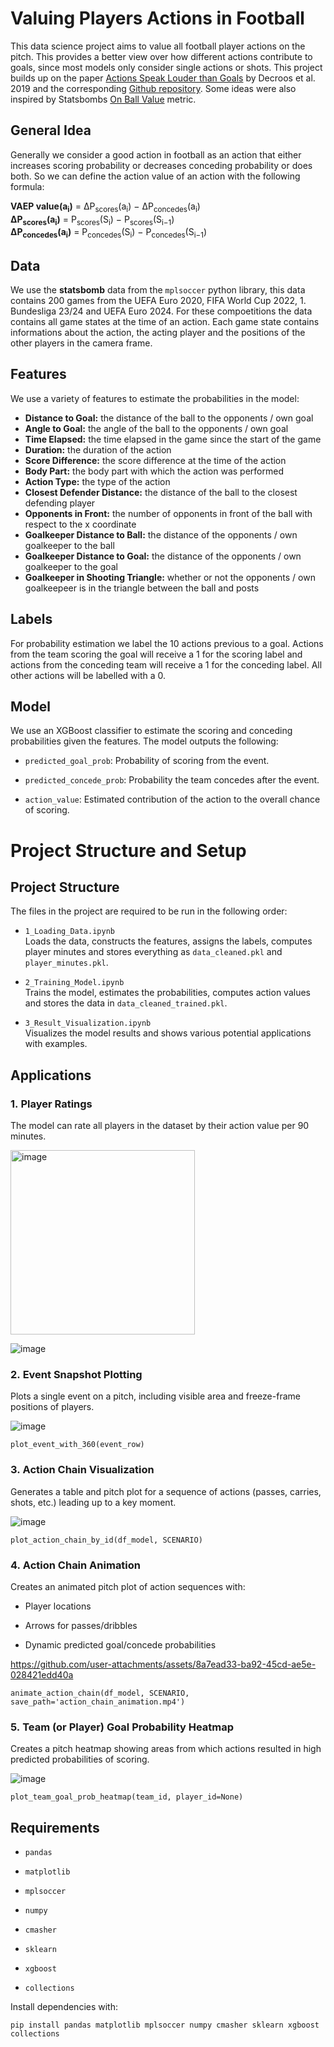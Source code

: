 Valuing Players Actions in Football
================================================

This data science project aims to value all football player actions on the pitch. This provides a better view over how different actions contribute to goals, since most models only consider single actions or shots. This project builds up on the paper [Actions Speak Louder than Goals](https://dl.acm.org/doi/pdf/10.1145/3292500.3330758) by Decroos et al. 2019 and the corresponding [Github repository](https://github.com/ML-KULeuven/socceraction). Some ideas were also inspired by Statsbombs [On Ball Value](https://statsbomb.com/news/introducing-on-ball-value-obv/) metric.

General Idea
--------------------

Generally we consider a good action in football as an action that either increases scoring probability or decreases conceding probability or does both. So we can define the action value of an action with the following formula:

**VAEP value(a<sub>i</sub>)** = ΔP<sub>scores</sub>(a<sub>i</sub>) − ΔP<sub>concedes</sub>(a<sub>i</sub>)  
**ΔP<sub>scores</sub>(a<sub>i</sub>)** = P<sub>scores</sub>(S<sub>i</sub>) − P<sub>scores</sub>(S<sub>i−1</sub>)  
**ΔP<sub>concedes</sub>(a<sub>i</sub>)** = P<sub>concedes</sub>(S<sub>i</sub>) − P<sub>concedes</sub>(S<sub>i−1</sub>)

Data
--------------------

We use the **statsbomb** data from the `mplsoccer` python library, this data contains 200 games from the UEFA Euro 2020, FIFA World Cup 2022, 1. Bundesliga 23/24 and UEFA Euro 2024. For these compoetitions the data contains all game states at the time of an action. Each game state contains informations about the action, the acting player and the positions of the other players in the camera frame.

Features
--------------------

We use a variety of features to estimate the probabilities in the model:
- **Distance to Goal:** the distance of the ball to the opponents / own goal
- **Angle to Goal:** the angle of the ball to the opponents / own goal
- **Time Elapsed:** the time elapsed in the game since the start of the game
- **Duration:** the duration of the action
- **Score Difference:** the score difference at the time of the action
- **Body Part:** the body part with which the action was performed
- **Action Type:** the type of the action
- **Closest Defender Distance:** the distance of the ball to the closest defending player
- **Opponents in Front:** the number of opponents in front of the ball with respect to the x coordinate
- **Goalkeeper Distance to Ball:** the distance of the opponents / own goalkeeper to the ball
- **Goalkeeper Distance to Goal:** the distance of the opponents / own goalkeeper to the goal
- **Goalkeeper in Shooting Triangle:** whether or not the opponents / own goalkeepeer is in the triangle between the ball and posts

Labels
--------------------

For probability estimation we label the 10 actions previous to a goal. Actions from the team scoring the goal will receive a 1 for the scoring label and actions from the conceding team will receive a 1 for the conceding label. All other actions will be labelled with a 0.

Model
--------------------

We use an XGBoost classifier to estimate the scoring and conceding probabilities given the features. The model outputs the following:

-   `predicted_goal_prob`: Probability of scoring from the event.

-   `predicted_concede_prob`: Probability the team concedes after the event.

-   `action_value`: Estimated contribution of the action to the overall chance of scoring.

Project Structure and Setup
================================================

Project Structure
--------------------

The files in the project are required to be run in the following order:

-   `1_Loading_Data.ipynb`\
    Loads the data, constructs the features, assigns the labels, computes player minutes and stores everything as `data_cleaned.pkl` and `player_minutes.pkl`.

-   `2_Training_Model.ipynb`\
    Trains the model, estimates the probabilities, computes action values and stores the data in `data_cleaned_trained.pkl`.

-   `3_Result_Visualization.ipynb`\
    Visualizes the model results and shows various potential applications with examples.

Applications
-----------

### 1\. **Player Ratings**

The model can rate all players in the dataset by their action value per 90 minutes.

<img width="295" alt="image" src="https://github.com/user-attachments/assets/6a70b6e3-badc-4356-b10e-aff1456e7c19" />

![image](https://github.com/user-attachments/assets/131cabbe-66ad-4bf2-9bcf-2fe580ff5c21)

### 2\. **Event Snapshot Plotting**

Plots a single event on a pitch, including visible area and freeze-frame positions of players.

![image](https://github.com/user-attachments/assets/b3d1c34e-fd99-42c4-8d78-d7d8b0300263)


`plot_event_with_360(event_row)`

### 3\. **Action Chain Visualization**

Generates a table and pitch plot for a sequence of actions (passes, carries, shots, etc.) leading up to a key moment.

![image](https://github.com/user-attachments/assets/2c40fbb9-4efc-40b2-b102-d1ed3ce9405b)

`plot_action_chain_by_id(df_model, SCENARIO)`

### 4\. **Action Chain Animation**

Creates an animated pitch plot of action sequences with:

-   Player locations

-   Arrows for passes/dribbles

-   Dynamic predicted goal/concede probabilities

https://github.com/user-attachments/assets/8a7ead33-ba92-45cd-ae5e-028421edd40a




`animate_action_chain(df_model, SCENARIO, save_path='action_chain_animation.mp4')`

### 5\. **Team (or Player) Goal Probability Heatmap**

Creates a pitch heatmap showing areas from which actions resulted in high predicted probabilities of scoring.

![image](https://github.com/user-attachments/assets/5d4cc1e4-3095-47cb-9980-37e4c7b56e59)

`plot_team_goal_prob_heatmap(team_id, player_id=None)`

Requirements
---------------

-   `pandas`

-   `matplotlib`

-   `mplsoccer`

-   `numpy`

-   `cmasher`

-   `sklearn`

-   `xgboost`

-   `collections`


Install dependencies with:


`pip install pandas matplotlib mplsoccer numpy cmasher sklearn xgboost collections`
